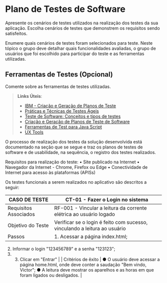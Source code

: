 # Plano de Testes de Software


Apresente os cenários de testes utilizados na realização dos testes da sua aplicação. Escolha cenários de testes que demonstrem os requisitos sendo satisfeitos.

Enumere quais cenários de testes foram selecionados para teste. Neste tópico o grupo deve detalhar quais funcionalidades avaliadas, o grupo de usuários que foi escolhido para participar do teste e as ferramentas utilizadas.
 
## Ferramentas de Testes (Opcional)

Comente sobre as ferramentas de testes utilizadas.
 
> **Links Úteis**:
> - [IBM - Criação e Geração de Planos de Teste](https://www.ibm.com/developerworks/br/local/rational/criacao_geracao_planos_testes_software/index.html)
> - [Práticas e Técnicas de Testes Ágeis](http://assiste.serpro.gov.br/serproagil/Apresenta/slides.pdf)
> -  [Teste de Software: Conceitos e tipos de testes](https://blog.onedaytesting.com.br/teste-de-software/)
> - [Criação e Geração de Planos de Teste de Software](https://www.ibm.com/developerworks/br/local/rational/criacao_geracao_planos_testes_software/index.html)
> - [Ferramentas de Test para Java Script](https://geekflare.com/javascript-unit-testing/)
> - [UX Tools](https://uxdesign.cc/ux-user-research-and-user-testing-tools-2d339d379dc7)


O processo de realização dos testes da solução desenvolvida está documentado na seção que se segue e traz os planos de testes de software e de usabilidade, na sequência, o registro dos testes realizados.

Requisitos para realização do teste:
	•	Site publicado na Internet
	•	Navegador da Internet - Chrome, Firefox ou Edge
	•	Conectividade de Internet para acesso às plataformas (APISs)

Os testes funcionais a serem realizados no aplicativo são descritos a seguir:

|CASO DE TESTE| CT-01 - Fazer o Login no sistema |
|--------------------|------------------------------------|
| Requisitos Associados | RF-001 - Vincular a leitura da corrente elétrica ao usuário logado |
| Objetivo do Teste | Verificar se o login é feito com sucesso, vinculando a leitura ao usuário |
| Passos | 1. Acessar a página index.html;
2. Informar o login "123456789" e a senha "123123";
3. 3. Clicar em "Entrar" |
| Critérios de êxito | ● O usuário deve acessar a página home.html, onde deve conter a saudação "Bem vindo, Victor"; ● A leitura deve mostrar os aparelhos e as horas em que foram ligados ou desligados. |



